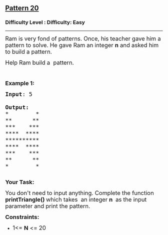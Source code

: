 <h2><a href="https://www.geeksforgeeks.org/problems/double-triangle-pattern-1662287416/1">Pattern 20</a></h2><h3>Difficulty Level : Difficulty: Easy</h3><hr><div class="problems_problem_content__Xm_eO"><p><span style="font-size:18px">Ram is very fond of patterns. Once, his teacher gave him a pattern to solve. He gave Ram an integer <strong>n</strong> and asked him to build a pattern.</span></p>

<p><span style="font-size:18px">Help Ram build a&nbsp; pattern.</span></p>

<p>&nbsp;</p>

<p><span style="font-size:18px"><strong>Example 1:</strong></span></p>

<pre><span style="font-size:18px"><strong>Input</strong>: 5

<strong>Output:</strong>
*        *
**      **
***    ***
****  ****
**********
****  ****
***    ***
**      **
*        *</span>

</pre>

<p><span style="font-size:18px"><strong>Your Task:</strong></span></p>

<p><span style="font-size:18px">You don't need to input anything. Complete the function <strong>printTriangle()&nbsp;</strong>which takes&nbsp; an integer <strong>n</strong> <strong>&nbsp;</strong>as the input parameter&nbsp;and print the pattern.</span></p>

<p><span style="font-size:18px"><strong>Constraints:</strong></span></p>

<ul>
	<li><span style="font-size:18px">1&lt;= <strong>N</strong> &lt;= 20</span></li>
</ul>
</div>